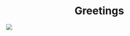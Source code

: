 
<h1 align="center"">Greetings</h1>
<div style="margin=10px;">
 <img   src="https://img.freepik.com/free-photo/adorable-looking-kitten-with-yarn_23-2150886292.jpg?semt=ais_hybrid">
</div>



